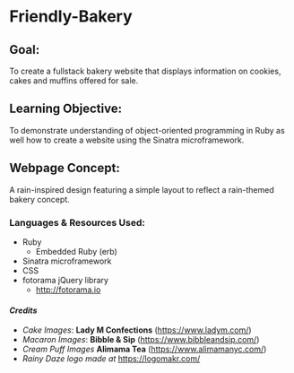 # Friendly-Bakery

## Goal:
To create a fullstack bakery website that displays information on cookies, cakes and muffins offered for sale.

## Learning Objective:
To demonstrate understanding of object-oriented programming in Ruby as well how to create a website using the Sinatra microframework.

## Webpage Concept:
A rain-inspired design featuring a simple layout to reflect a rain-themed bakery concept.

### Languages & Resources Used:
* Ruby
  * Embedded Ruby (erb)
* Sinatra microframework
* CSS
* fotorama jQuery library
  * http://fotorama.io

#### **_Credits_**
* *Cake Images*: **Lady M Confections** (https://www.ladym.com/)
* *Macaron Images*: **Bibble & Sip** (https://www.bibbleandsip.com/)
* *Cream Puff Images* **Alimama Tea** (https://www.alimamanyc.com/)
* *Rainy Daze logo made at* https://logomakr.com/
